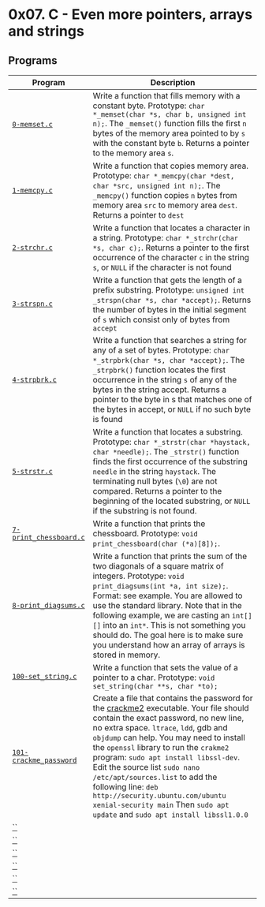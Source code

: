 # 0x07. C - Even more pointers, arrays and strings

## Programs

| **Program** | **Description** |
|-------------|-----------------|
| [`0-memset.c`](https://github.com/RHEZUS/alx-low_level_programming/blob/master/0x07-pointers_arrays_strings/0-memset.c) | Write a function that fills memory with a constant byte. Prototype: `char *_memset(char *s, char b, unsigned int n);`. The `_memset()` function fills the first `n` bytes of the memory area pointed to by `s` with the constant byte `b`. Returns a pointer to the memory area `s`. |
| [`1-memcpy.c`](https://github.com/RHEZUS/alx-low_level_programming/blob/master/0x07-pointers_arrays_strings/1-memcpy.c) | Write a function that copies memory area. Prototype: `char *_memcpy(char *dest, char *src, unsigned int n);`. The `_memcpy()` function copies `n` bytes from memory area `src` to memory area `dest`. Returns a pointer to `dest` |
| [`2-strchr.c`](https://github.com/RHEZUS/alx-low_level_programming/blob/master/0x07-pointers_arrays_strings/2-strchr.c) | Write a function that locates a character in a string. Prototype: `char *_strchr(char *s, char c);`. Returns a pointer to the first occurrence of the character `c` in the string `s`, or `NULL` if the character is not found |
| [`3-strspn.c`](https://github.com/RHEZUS/alx-low_level_programming/blob/master/0x07-pointers_arrays_strings/3-strspn.c) | Write a function that gets the length of a prefix substring. Prototype: `unsigned int _strspn(char *s, char *accept);`. Returns the number of bytes in the initial segment of `s` which consist only of bytes from `accept` |
| [`4-strpbrk.c`](https://github.com/RHEZUS/alx-low_level_programming/blob/master/0x07-pointers_arrays_strings/4-strpbrk.c) | Write a function that searches a string for any of a set of bytes. Prototype: `char *_strpbrk(char *s, char *accept);`. The `_strpbrk()` function locates the first occurrence in the string `s` of any of the bytes in the string accept. Returns a pointer to the byte in s that matches one of the bytes in accept, or `NULL` if no such byte is found |
| [`5-strstr.c`](https://github.com/RHEZUS/alx-low_level_programming/blob/master/0x07-pointers_arrays_strings/5-strstr.c) | Write a function that locates a substring. Prototype: `char *_strstr(char *haystack, char *needle);`. The `_strstr()` function finds the first occurrence of the substring `needle` in the string `haystack`. The terminating null bytes (`\0`) are not compared. Returns a pointer to the beginning of the located substring, or `NULL` if the substring is not found. |
| [`7-print_chessboard.c`](https://github.com/RHEZUS/alx-low_level_programming/blob/master/0x07-pointers_arrays_strings/7-print_chessboard.c) | Write a function that prints the chessboard. Prototype: `void print_chessboard(char (*a)[8]);`. |
| [`8-print_diagsums.c`](https://github.com/RHEZUS/alx-low_level_programming/blob/master/0x07-pointers_arrays_strings/8-print_diagsums.c) | Write a function that prints the sum of the two diagonals of a square matrix of integers. Prototype: `void print_diagsums(int *a, int size);`. Format: see example. You are allowed to use the standard library. Note that in the following example, we are casting an `int[][]` into an `int*`. This is not something you should do. The goal here is to make sure you understand how an array of arrays is stored in memory. |
| [`100-set_string.c`](https://github.com/RHEZUS/alx-low_level_programming/blob/master/0x07-pointers_arrays_strings/100-set_string.c) | Write a function that sets the value of a pointer to a char. Prototype: `void set_string(char **s, char *to);` |
| [`101-crackme_password`](https://github.com/RHEZUS/alx-low_level_programming/blob/master/0x07-pointers_arrays_strings/101-crackme_password) | Create a file that contains the password for the [crackme2](https://github.com/alx-tools/0x06.c) executable. Your file should contain the exact password, no new line, no extra space. `ltrace`, `ldd`, gdb and `objdump` can help. You may need to install the `openssl` library to run the `crakme2` program: `sudo apt install libssl-dev`. Edit the source list `sudo nano /etc/apt/sources.list` to add the following line: `deb http://security.ubuntu.com/ubuntu xenial-security main` Then `sudo apt update` and `sudo apt install libssl1.0.0` |
| [``]() |  |
| [``]() |  |
| [``]() |  |
| [``]() |  |
| [``]() |  |
| [``]() |  |
